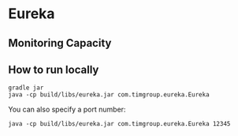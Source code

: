 Eureka
======

Monitoring Capacity
-------------------

How to run locally
------------------

    gradle jar
    java -cp build/libs/eureka.jar com.timgroup.eureka.Eureka

You can also specify a port number:

    java -cp build/libs/eureka.jar com.timgroup.eureka.Eureka 12345

